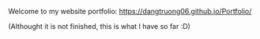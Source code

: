 Welcome to my website portfolio: https://dangtruong06.github.io/Portfolio/ 

(Althought it is not finished, this is what I have so far :D)
